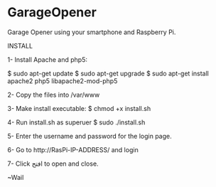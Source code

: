 GarageOpener
============

Garage Opener using your smartphone and Raspberry Pi.

INSTALL

1- Install Apache and php5:

$ sudo apt-get update
$ sudo apt-get upgrade
$ sudo apt-get install apache2 php5 libapache2-mod-php5

2- Copy the files into /var/www

3- Make install executable:
$ chmod +x install.sh

4- Run install.sh as superuer
$ sudo ./install.sh

5- Enter the username and password for the login page.

6- Go to http://RasPi-IP-ADDRESS/ and login

7- Click افتح to open and close.


~Wail
